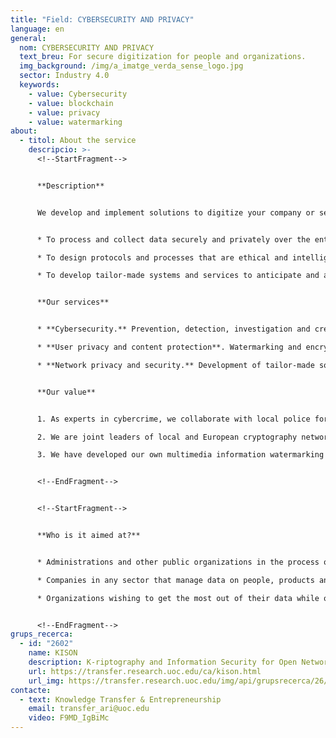 ```yaml
---
title: "Field: CYBERSECURITY AND PRIVACY"
language: en
general:
  nom: CYBERSECURITY AND PRIVACY
  text_breu: For secure digitization for people and organizations.
  img_background: /img/a_imatge_verda_sense_logo.jpg
  sector: Industry 4.0
  keywords:
    - value: Cybersecurity
    - value: blockchain
    - value: privacy
    - value: watermarking
about:
  - titol: About the service
    descripcio: >-
      <!--StartFragment-->


      **Description**


      We develop and implement solutions to digitize your company or service with the security and privacy of your and your customers' data as our main priority. In order to do this, we create advanced encryption and blockchain technology solutions. Our aim is:


      * To process and collect data securely and privately over the entire production and service chain.

      * To design protocols and processes that are ethical and intelligent and observe the privacy of data in order to optimize time and resources in your organization's digital management.

      * To develop tailor-made systems and services to anticipate and address threats in electronic communications and public digital information systems.


      **Our services**


      * **Cybersecurity.** Prevention, detection, investigation and creation of tools in response to incidents or threats on electronic communication networks and public information systems.

      * **User privacy and content protection**. Watermarking and encryption systems for the secure storage and transmission of multimedia information and data.

      * **Network privacy and security.** Development of tailor-made solutions based on network type (e.g. peer-to-peer, ad hoc, sensors and RFID, online social or vehicular networks, IoT, etc.).


      **Our value**


      1. As experts in cybercrime, we collaborate with local police forces (EUROPOL) in this field.

      2. We are joint leaders of local and European cryptography networks.

      3. We have developed our own multimedia information watermarking system against piracy that is robust and imperceptible and does not affect data transfers.


      <!--EndFragment-->


      <!--StartFragment-->


      **Who is it aimed at?**


      * Administrations and other public organizations in the process of digitizing their services. 

      * Companies in any sector that manage data on people, products and industrial processes requiring protection, such as private customer data or intellectual property and rights management.

      * Organizations wishing to get the most out of their data while observing the most stringent security and privacy standards. 


      <!--EndFragment-->
grups_recerca:
  - id: "2602"
    name: KISON
    description: K-riptography and Information Security for Open Networks
    url: https://transfer.research.uoc.edu/ca/kison.html
    url_img: https://transfer.research.uoc.edu/img/api/grupsrecerca/26/image/1594286715997
contacte:
  - text: Knowledge Transfer & Entrepreneurship
    email: transfer_ari@uoc.edu
    video: F9MD_IgBiMc
---
```

